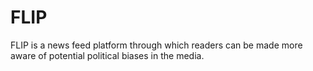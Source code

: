 # FLIP
FLIP is a news feed platform through which readers can be made more aware of potential political biases in the media.
